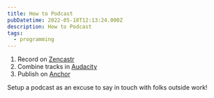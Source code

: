 ```yaml
---
title: How to Podcast
pubDatetime: 2022-05-18T12:13:24.000Z
description: How to Podcast
tags:
  - programming
---
```


1. Record on [Zencastr](https://zencastr.com/)
2. Combine tracks in [Audacity](https://www.audacityteam.org/)
3. Publish on [Anchor](https://anchor.fm/)

Setup a podcast as an excuse to say in touch with folks outside work!
